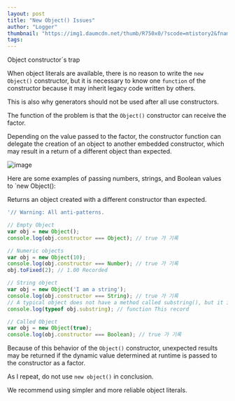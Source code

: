 ```yaml
---
layout: post
title: "New Object() Issues"
author: "Logger"
thumbnail: "https://img1.daumcdn.net/thumb/R750x0/?scode=mtistory2&fname=https%3A%2F%2Ft1.daumcdn.net%2Fcfile%2Ftistory%2F26170E4857FC232D32"
tags: 
---
```



Object constructor`s trap

When object literals are available, there is no reason to write the `new Object()` constructor, but it is necessary to know one `function` of the constructor because it may inherit legacy code written by others.

This is also why generators should not be used after all use constructors.

The function of the problem is that the `Object()` constructor can receive the factor.

Depending on the value passed to the factor, the constructor function can delegate the creation of an object to another embedded constructor, which may result in a return of a different object than expected.

![image](https://t1.daumcdn.net/cfile/tistory/26170E4857FC232D32)

Here are some examples of passing numbers, strings, and Boolean values to `new Object():

Returns an object created with a different constructor than expected.

```js
'// Warning: All anti-patterns.

// Empty Object
var obj = new Object();
console.log(obj.constructor === Object); // true 가 기록

// Numeric objects
var obj = new Object(10);
console.log(obj.constructor === Number); // true 가 기록
obj.toFixed(2); // 1.00 Recorded

// String object
var obj = new Object('I am a string');
console.log(obj.constructor === String); // true 가 기록
// A typical object does not have a method called substring(), but it is in a string object.
console.log(typeof obj.substring); // function This record

// Called Object
var obj = new Object(true);
console.log(obj.constructor === Boolean); // true 가 기록
```

Because of this behavior of the `Object()` constructor, unexpected results may be returned if the dynamic value determined at runtime is passed to the constructor as a factor.

As I repeat, do not use `new object()` in conclusion.

We recommend using simpler and more reliable object literals.